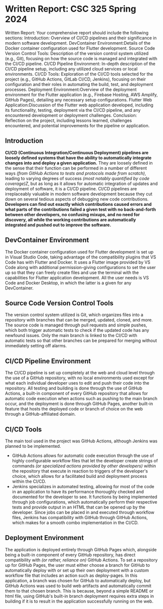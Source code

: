 # Written Report: CSC 325 Spring 2024
Written Report: Your comprehensive report should include the following sections:
Introduction: Overview of CI/CD pipelines and their significance in modern software development.
DevContainer Environment:Details of the Docker container configuration used for Flutter development.
Source Code Version Control Tools: Description of the version control system utilized (e.g., Git), focusing on how the source code is managed and integrated with the CI/CD pipeline.
CI/CD Pipeline Environment: In-depth description of the CI/CD pipeline setup, including any utilized cloud services or local environments.
CI/CD Tools: Exploration of the CI/CD tools selected for the project (e.g., GitHub Actions, GitLab CI/CD, Jenkins), focusing on their configuration and their roles in automating the build, test, and deployment processes.
Deployment Environment:Overview of the deployment environment for the Flutter application (e.g., Firebase Hosting, AWS Amplify, GitHub Pages), detailing any necessary setup configurations.
Flutter Web Application:Discussion of the Flutter web application developed, including its functionality, testing, deployment via the CI/CD pipeline, and any encountered development or deployment challenges.
Conclusion: Reflection on the project, including lessons learned, challenges encountered, and potential improvements for the pipeline or application.

## Introduction
**CI/CD (Continuous Integration/Continuous Deployment) pipelines are loosely defined systems that have the ability to automatically integrate changes into and deploy a given application.** They are loosely defined in the sense that their function can be performed in a number of different ways *(from GitHub Actions to tests and protocols made from scratch)*, leading to varying degrees of success *(most notably quantified by code coverage)Z*, but as long as it allows for automatic integration of updates and deployment of software, it is a CI/CD pipeline. CI/CD pipelines are irreplaceably valuable in modern software development because they cut down on several tedious aspects of debugging new code contributions. **Developers can find out exactly which contributions caused errors and what parts of the contributions failed a given test with no back-and-forth between other developers, no confusing mixups, and no need for discovery, all while the working contributions are automatically integrated and pushed out to improve the software.**

## DevContainer Environment
The Docker container configuration used for Flutter development is set up in Visual Studio Code, taking advantage of the compatibility plugins that VS Code has with Flutter and Docker. It uses a Flutter image provided by VS Code along with additional permission-giving configurations to set the user up so that they can freely create files and use the terminal with the capabilities for Flutter application development. All the user needs is VS Code and Docker Desktop, in which the latter is a given for any DevContainer.

## Source Code Version Control Tools
The version control system utilized is Git, which organizes files into a repository with branches that can be merged, updated, cloned, and more. The source code is managed through pull requests and simple pushes, which both trigger automatic tests to check if the updated code has any newfound issues. Only the main branch is linked to the CI/CD with automatic tests so that other branches can be prepared for merging without immediately setting off alarms.

## CI/CD Pipeline Environment
The CI/CD pipeline is set up completely at the web and cloud level through the use of a GitHub repository, with no local environments used except for what each individual developer uses to edit and push their code into the repository. All testing and building is done through the use of GitHub Actions, a built-in component of every GitHub repository that allows for automatic code execution when actions such as pushing to the main branch occur, and the deployment is done through GitHub Pages, another built-in feature that hosts the deployed code or branch of choice on the web through a GitHub-affiliated domain.

## CI/CD Tools
The main tool used in the project was GitHub Actions, although Jenkins was planned to be implemented.
- GitHub Actions allows for automatic code execution through the use of highly configurable workflow files that let the developer create strings of commands *(or specialized actions provided by other developers)* within the repository that execute in reaction to triggers of the developer's choice, which allows for a facilitated build and deployment process within the CI/CD. 
- Jenkins specializes in automated testing, allowing for most of the code in an application to have its performance thoroughly checked and documented for the developer to see. It functions by being implemented through job configurations, which automatically perform their respective tests and provide output in an HTML that can be opened up by the developer. Since jobs can be placed in and executed through workflow files, Jenkins has compatibility with GitHub through GitHub Actions, which makes for a smooth combo implementation in the CI/CD.

## Deployment Environment
The application is deployed entirely through GitHub Pages which, alongside being a built-in component of every GitHub repository, has direct compatibility with *(or rather, reliance on)* GitHub Actions. To set a repository up for GitHub Pages, the user must either choose a branch for GitHub to automatically deploy with or set up their own deployment with a custom workflow file that includes an action such as deploy-pages. In this application, a branch was chosen for GitHub to automatically deploy, but GitHub Actions was used to build web artifacts and automatically commit them to that chosen branch. This is because, beyond a simple README or html file, using GitHub's built-in branch deployment requires extra steps in building if it is to result in the application successfully running on the web.


